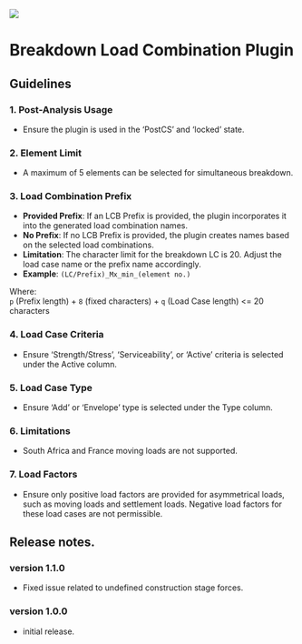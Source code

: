 ![](https://hubs.ly/Q02R9-MW0)

# Breakdown Load Combination Plugin
## Guidelines
### 1. Post-Analysis Usage
- Ensure the plugin is used in the ‘PostCS’ and ‘locked’ state.
### 2. Element Limit
- A maximum of 5 elements can be selected for simultaneous breakdown.
### 3. Load Combination Prefix

- **Provided Prefix**: If an LCB Prefix is provided, the plugin incorporates it into the generated load combination names.
- **No Prefix**: If no LCB Prefix is provided, the plugin creates names based on the selected load combinations.
- **Limitation**: The character limit for the breakdown LC is 20. Adjust the load case name or the prefix name accordingly.
- **Example**: `(LC/Prefix)_Mx_min_(element no.)`

Where:  
`p` (Prefix length) + `8` (fixed characters) + `q` (Load Case length) <= 20 characters
### 4. Load Case Criteria
- Ensure ‘Strength/Stress’, ‘Serviceability’, or ‘Active’ criteria is selected under the Active column.
### 5. Load Case Type
- Ensure ‘Add’ or ‘Envelope’ type is selected under the Type column.
### 6. Limitations
- South Africa and France moving loads are not supported.
### 7. Load Factors
- Ensure only positive load factors are provided for asymmetrical loads, such as moving loads and settlement loads. Negative load factors for these load cases are not permissible.

## Release notes.
### version 1.1.0
- Fixed issue related to undefined construction stage forces.
### version 1.0.0
- initial release.
